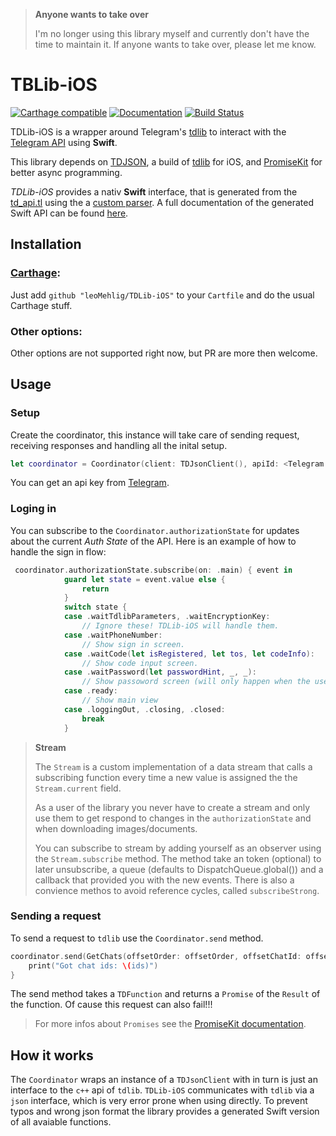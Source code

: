 > **Anyone wants to take over**
>
> I'm no longer using this library myself and currently don't have the time to maintain it. If anyone wants to take over, please let me know.

# TBLib-iOS

[![Carthage compatible](https://img.shields.io/badge/Carthage-compatible-4BC51D.svg?style=flat)](https://github.com/Carthage/Carthage) [![Documentation](https://leomehlig.github.io/TDLib-iOS/badge.svg)](https://leomehlig.github.io/TDLib-iOS) [![Build Status](https://travis-ci.com/leoMehlig/TDLib-iOS.svg?token=tNqSosPiNs9ko83zWqJm&branch=master)](https://travis-ci.com/leoMehlig/TDLib-iOS)

TDLib-iOS is a wrapper around Telegram's [tdlib](https://github.com/tdlib/td) to interact with the [Telegram API](https://core.telegram.org/api) using **Swift**.

This library depends on [TDJSON](https://github.com/leoMehlig/TDJSON), a build of [tdlib](https://github.com/tdlib/td) for iOS, and [PromiseKit](https://github.com/mxcl/PromiseKit) for better async programming.

*TDLib-iOS* provides a nativ **Swift** interface, that is generated from the [td_api.tl](https://github.com/leoMehlig/TDJSON/blob/master/td_api.tl) using the a [custom parser](TLParser/parser.rb). A full documentation of the generated Swift API can be found [here](https://leomehlig.github.io/TDLib-iOS/).

## Installation

### [Carthage](https://github.com/Carthage/Carthage):

Just add `github "leoMehlig/TDLib-iOS"` to your `Cartfile` and do the usual Carthage stuff.

### Other options:

Other options are not supported right now, but PR are more then welcome.

## Usage

### Setup

Create the coordinator, this instance will take care of sending request, receiving responses and handling all the inital setup.

```Swift
let coordinator = Coordinator(client: TDJsonClient(), apiId: <Telegram API ID>, apiHash: <Telegram API Hash>)
```

You can get an api key from [Telegram](https://my.telegram.org/auth).

### Loging in

You can subscribe to the `Coordinator.authorizationState` for updates about the current *Auth State* of the API. Here is an example of how to handle the sign in flow:
```Swift
 coordinator.authorizationState.subscribe(on: .main) { event in
            guard let state = event.value else {
                return
            }
            switch state {
            case .waitTdlibParameters, .waitEncryptionKey:
                // Ignore these! TDLib-iOS will handle them.
            case .waitPhoneNumber:
                // Show sign in screen.
            case .waitCode(let isRegistered, let tos, let codeInfo):
                // Show code input screen.
            case .waitPassword(let passwordHint, _, _):
                // Show passoword screen (will only happen when the user has setup 2FA).
            case .ready:
                // Show main view
            case .loggingOut, .closing, .closed:
                break
            }

```

> **Stream**
>
> The `Stream` is a custom implementation of a data stream that calls a subscribing function every time a new value is assigned the the `Stream.current` field.
>
> As a user of the library you never have to create a stream and only use them to get respond to changes in the `authorizationState` and when downloading images/documents.
>
> You can subscribe to stream by adding yourself as an observer using the `Stream.subscribe` method. The method take an token (optional) to later unsubscribe, a queue (defaults to DispatchQueue.global()) and a callback that provided you with the new events. There is also a convience methos to avoid reference cycles, called `subscribeStrong`.

### Sending a request

To send a request to `tdlib` use the `Coordinator.send` method.

```Swift
coordinator.send(GetChats(offsetOrder: offsetOrder, offsetChatId: offsetChatId, limit: limit)).done { ids in
    print("Got chat ids: \(ids)")
}
```

The send method takes a `TDFunction` and returns a `Promise` of the `Result`  of the function. Of cause this request can also fail!!!

> For more infos about `Promises` see the [PromiseKit documentation](https://github.com/mxcl/PromiseKit).


## How it works

The `Coordinator` wraps an instance of a `TDJsonClient` with in turn is just an interface to the `c++` api of `tdlib`. `TDLib-iOS` communicates with `tdlib` via a `json` interface, which is very error prone when using directly. To prevent typos and wrong json format the library provides a generated Swift version of all avaiable functions. 
